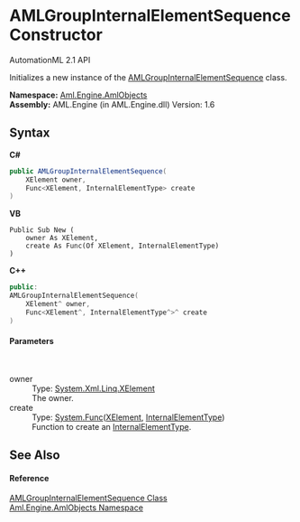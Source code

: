 # AMLGroupInternalElementSequence Constructor 
AutomationML 2.1 API 

Initializes a new instance of the <a href="T_Aml_Engine_AmlObjects_AMLGroupInternalElementSequence">AMLGroupInternalElementSequence</a> class.

**Namespace:**&nbsp;<a href="N_Aml_Engine_AmlObjects">Aml.Engine.AmlObjects</a><br />**Assembly:**&nbsp;AML.Engine (in AML.Engine.dll) Version: 1.6

## Syntax

**C#**<br />
``` C#
public AMLGroupInternalElementSequence(
	XElement owner,
	Func<XElement, InternalElementType> create
)
```

**VB**<br />
``` VB
Public Sub New ( 
	owner As XElement,
	create As Func(Of XElement, InternalElementType)
)
```

**C++**<br />
``` C++
public:
AMLGroupInternalElementSequence(
	XElement^ owner, 
	Func<XElement^, InternalElementType^>^ create
)
```


#### Parameters
&nbsp;<dl><dt>owner</dt><dd>Type: <a href="https://docs.microsoft.com/dotnet/api/system.xml.linq.xelement" target="_parent" rel="noopener noreferrer">System.Xml.Linq.XElement</a><br />The owner.</dd><dt>create</dt><dd>Type: <a href="https://docs.microsoft.com/dotnet/api/system.func-2" target="_parent" rel="noopener noreferrer">System.Func</a>(<a href="https://docs.microsoft.com/dotnet/api/system.xml.linq.xelement" target="_parent" rel="noopener noreferrer">XElement</a>, <a href="T_Aml_Engine_CAEX_InternalElementType">InternalElementType</a>)<br />Function to create an <a href="T_Aml_Engine_CAEX_InternalElementType">InternalElementType</a>.</dd></dl>

## See Also


#### Reference
<a href="T_Aml_Engine_AmlObjects_AMLGroupInternalElementSequence">AMLGroupInternalElementSequence Class</a><br /><a href="N_Aml_Engine_AmlObjects">Aml.Engine.AmlObjects Namespace</a><br />
